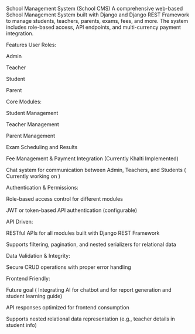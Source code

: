 School Management System (School CMS)
A comprehensive web-based School Management System built with Django and Django REST Framework to manage students, teachers, parents, exams, fees, and more. The system includes role-based access, API endpoints, and multi-currency payment integration.

Features
User Roles:

Admin

Teacher

Student

Parent

Core Modules:

Student Management

Teacher Management

Parent Management

Exam Scheduling and Results

Fee Management & Payment Integration (Currently Khalti Implemented)

 

Chat system for communication between Admin, Teachers, and Students ( Currently working on )

Authentication & Permissions:

Role-based access control for different modules

JWT or token-based API authentication (configurable)

API Driven:

RESTful APIs for all modules built with Django REST Framework

Supports filtering, pagination, and nested serializers for relational data

 

 
 

Data Validation & Integrity:


Secure CRUD operations with proper error handling

Frontend Friendly:

Future goal ( Integrating AI for chatbot and  for report  generation and student learning guide)

API responses optimized for frontend consumption

Supports nested relational data representation (e.g., teacher details in student info)

